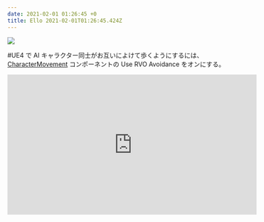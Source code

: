 ```yaml
---
date: 2021-02-01 01:26:45 +0
title: Ello 2021-02-01T01:26:45.424Z
---
```

![](https://assets1.ello.co/uploads/asset/attachment/12606076/ello-optimized-1591fc65.jpg)

#UE4 で AI キャラクター同士がお互いによけて歩くようにするには、[CharacterMovement](https://docs.unrealengine.com/en-US/API/Runtime/Engine/GameFramework/UCharacterMovementComponent/index.html) コンポーネントの Use RVO Avoidance をオンにする。


<iframe width="560" height="315" src="https://www.youtube.com/embed/Yax0CRwOKPk" title="YouTube video player" frameborder="0" allow="accelerometer; autoplay; clipboard-write; encrypted-media; gyroscope; picture-in-picture" allowfullscreen></iframe>






